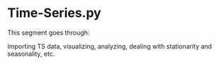 # Time-Series.py

This segment goes through: 

Importing TS data, visualizing, analyzing, dealing with stationarity and seasonality, etc.
